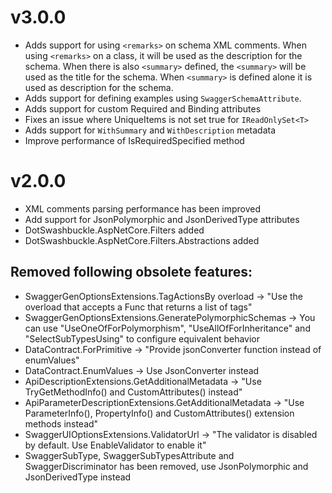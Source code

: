 # v3.0.0
- Adds support for using `<remarks>` on schema XML comments.
When using `<remarks>` on a class, it will be used as the description for the schema.
When there is also `<summary>` defined, the `<summary>` will be used as the title for the schema.
When `<summary>` is defined alone it is used as description for the schema.
- Adds support for defining examples using `SwaggerSchemaAttribute`.
- Adds support for custom Required and Binding attributes
- Fixes an issue where UniqueItems is not set true for `IReadOnlySet<T>` 
- Adds support for `WithSummary` and `WithDescription` metadata
- Improve performance of IsRequiredSpecified method

# v2.0.0

- XML comments parsing performance has been improved
- Add support for JsonPolymorphic and JsonDerivedType attributes
- DotSwashbuckle.AspNetCore.Filters added
- DotSwashbuckle.AspNetCore.Filters.Abstractions added

## Removed following obsolete features:

- SwaggerGenOptionsExtensions.TagActionsBy overload -> "Use the overload that accepts a Func that returns a list of tags"
- SwaggerGenOptionsExtensions.GeneratePolymorphicSchemas -> You can use \"UseOneOfForPolymorphism\", \"UseAllOfForInheritance\" and \"SelectSubTypesUsing\" to configure equivalent behavior
- DataContract.ForPrimitive -> "Provide jsonConverter function instead of enumValues"
- DataContract.EnumValues -> Use JsonConverter instead
- ApiDescriptionExtensions.GetAdditionalMetadata -> "Use TryGetMethodInfo() and CustomAttributes() instead"
- ApiParameterDescriptionExtensions.GetAdditionalMetadata -> "Use ParameterInfo(), PropertyInfo() and CustomAttributes() extension methods instead"
- SwaggerUIOptionsExtensions.ValidatorUrl -> "The validator is disabled by default. Use EnableValidator to enable it"
- SwaggerSubType, SwaggerSubTypesAttribute and SwaggerDiscriminator has been removed, use JsonPolymorphic and JsonDerivedType instead
